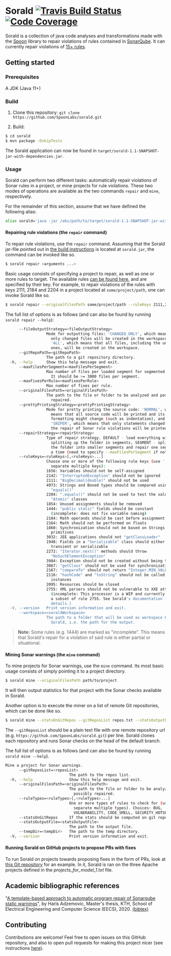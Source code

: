 # Sorald [![Travis Build Status](https://travis-ci.com/SpoonLabs/sorald.svg?branch=master)](https://travis-ci.com/SpoonLabs/sorald) [![Code Coverage](https://codecov.io/gh/SpoonLabs/sorald/branch/master/graph/badge.svg)](https://codecov.io/gh/SpoonLabs/sorald)
Sorald is a collection of java code analyses and transformations made with the [Spoon](https://github.com/INRIA/spoon) library to repair violations of rules contained in [SonarQube](https://rules.sonarsource.com).
It can currently repair violations of [15+ rules](/docs/HANDLED_RULES.md).

## Getting started

### Prerequisites 

A JDK (Java 11+)

### Build

1) Clone this repository: `git clone https://github.com/SpoonLabs/sorald.git`

2) Build:

 ```bash
$ cd sorald
$ mvn package -DskipTests
 ```

The Sorald application can now be found in
`target/sorald-1.1-SNAPSHOT-jar-with-dependencies.jar`.

### Usage

Sorald can perform two different tasks: automatically repair violations of Sonar rules in a
project, or mine projects for rule violations. These two modes of operations
are available as the two commands `repair` and `mine`, respectively.

For the remainder of this section, assume that we have defined the following
alias:

```bash
alias sorald='java -jar /abs/path/to/target/sorald-1.1-SNAPSHOT-jar-with-dependencies.jar'
```

#### Repairing rule violations (the `repair` command)

To repair rule violations, use the `repair` command. Assuming that the Sorald
jar-file pointed out in [the build instructions](#build) is located at
`sorald.jar`, the command can be invoked like so.

```bash
$ sorald repair <arguments ...>
```

Basic usage consists of specifying a project to repair, as well as one or more
rules to target. The available rules [can be found here](docs/HANDLED_RULES.md),
and are specified by their key. For example, to repair violations of the rules
with keys 2111, 2184 and 2204 in a project located at `some/project/path`, one
can invoke Sorald like so.

```bash
$ sorald repair --originalFilesPath some/project/path --ruleKeys 2111,2184,2204
```

The full list of options is as follows (and can also be found by running
`sorald repair --help`):

```bash
      --fileOutputStrategy=<fileOutputStrategy>
                  Mode for outputting files: 'CHANGED_ONLY', which means that
                    only changed files will be created in the workspace, and
                    'ALL', which means that all files, including the unchanged
                    ones, will be created in the workspace.
      --gitRepoPath=<gitRepoPath>
                  The path to a git repository directory.
  -h, --help      Show this help message and exit.
      --maxFilesPerSegment=<maxFilesPerSegment>
                  Max number of files per loaded segment for segmented repair.
                    It should be >= 3000 files per segment.
      --maxFixesPerRule=<maxFixesPerRule>
                  Max number of fixes per rule.
      --originalFilesPath=<originalFilesPath>
                  The path to the file or folder to be analyzed and possibly
                    repaired.
      --prettyPrintingStrategy=<prettyPrintingStrategy>
                  Mode for pretty printing the source code: 'NORMAL', which
                    means that all source code will be printed and its
                    formatting might change (such as indentation), and
                    'SNIPER', which means that only statements changed towards
                    the repair of Sonar rule violations will be printed.
      --repairStrategy=<repairStrategy>
                  Type of repair strategy. DEFAULT - load everything without
                    splitting up the folder in segments, SEGMENT - splitting
                    the folder into smaller segments and repair one segment at
                    a time (need to specify --maxFilesPerSegment if not default)
      --ruleKeys=<ruleKeys>[,<ruleKeys>...]
                  Choose one or more of the following rule keys (use ',' to
                    separate multiple keys):
                  1656: Variables should not be self-assigned
                  2142: "InterruptedException" should not be ignored
                  2111: "BigDecimal(double)" should not be used
                  4973: Strings and Boxed types should be compared using
                    "equals()"
                  2204: ".equals()" should not be used to test the values of
                    "Atomic" classes
                  1854: Unused assignments should be removed
                  1444: "public static" fields should be constant
                  	(incomplete: does not fix variable naming)
                  2184: Math operands should be cast before assignment
                  2164: Math should not be performed on floats
                  1860: Synchronization should not be based on Strings or boxed
                    primitives
                  3032: JEE applications should not "getClassLoader"
                  1948: Fields in a "Serializable" class should either be
                    transient or serializable
                  2272: "Iterator.next()" methods should throw
                    "NoSuchElementException"
                  3984: Exception should not be created without being thrown
                  3067: "getClass" should not be used for synchronization
                  2167: "compareTo" should not return "Integer.MIN_VALUE"
                  2116: "hashCode" and "toString" should not be called on array
                    instances
                  2095: Resources should be closed
                  2755: XML parsers should not be vulnerable to XXE attacks
                  	(incomplete: This processor is a WIP and currently supports
                    a subset of rule 2755. See Sorald's documentation for
                    details.)
  -V, --version   Print version information and exit.
      --workspace=<soraldWorkspace>
                  The path to a folder that will be used as workspace by
                    Sorald, i.e. the path for the output.
```

> **Note:** Some rules (e.g. 1444) are marked as "incomplete". This means that
> Sorald's repair for a violation of said rule is either partial or
> situational.

#### Mining Sonar warnings (the `mine` command)

To mine projects for Sonar warnings, use the `mine` command. Its most basic
usage consists of simply pointing it to a project directory.

```bash
$ sorald mine --originalFilesPath path/to/project
```

It will then output statistics for that project with the Sonar checks available
in Sorald.

Another option is to execute the miner on a list of remote Git repositories,
which can be done like so.

```bash
$ sorald mine --statsOnGitRepos --gitReposList repos.txt --statsOutputFile output.txt --tempDir /tmp
```

The `--gitReposList` should be a plain text file with one remote repository url
(e.g. `https://github.com/SpoonLabs/sorald.git`) per line. Sorald clones each
repository and runs Sonar checks on the head of the default branch.

The full list of options is as follows (and can also be found by running `sorald
mine --help`).

```bash
Mine a project for Sonar warnings.
      --gitReposList=<reposList>
                            The path to the repos list.
  -h, --help                Show this help message and exit.
      --originalFilesPath=<originalFilesPath>
                            The path to the file or folder to be analyzed and
                              possibly repaired.
      --ruleTypes=<ruleTypes>[,<ruleTypes>...]
                            One or more types of rules to check for (use ',' to
                              separate multiple types). Choices: BUG,
                              VULNERABILITY, CODE_SMELL, SECURITY_HOTSPOT
      --statsOnGitRepos     If the stats should be computed on git repos.
      --statsOutputFile=<statsOutputFile>
                            The path to the output file.
      --tempDir=<tempDir>   The path to the temp directory.
  -V, --version             Print version information and exit.
```

#### Running Sorald on GitHub projects to propose PRs with fixes

To run Sorald on projects towards proposing fixes in the form of PRs, look at [this Git repository](https://github.com/HarisAdzemovic/SQ-Repair-CI-Integration) for an example. In it, Sorald is ran on the three Apache projects defined in the *projects_for_model_1.txt* file.
 
## Academic bibliographic references

"[A template-based approach to automatic program repair of Sonarqube static warnings](http://kth.diva-portal.org/smash/get/diva2:1433710/FULLTEXT01.pdf)", by Haris Adzemovic, Master's thesis, KTH, School of Electrical Engineering and Computer Science (EECS), 2020. [(bibtex)](http://www.diva-portal.org/smash/references?referenceFormat=BIBTEX&pids=[diva2:1433710]&fileName=export.txt)
 
## Contributing

Contributions are welcome! Feel free to open issues on this GitHub repository, and also to open pull requests for making this project nicer (see instructions [here](/docs/CONTRIBUTING.md)).
